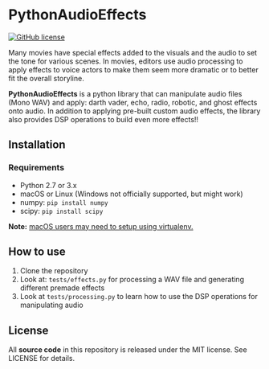 # PythonAudioEffects

[![GitHub license](https://img.shields.io/badge/license-MIT-blue.svg)](https://raw.githubusercontent.com/nextseto/PythonAudioEffects/master/LICENSE)

Many movies have special effects added to the visuals and the audio to set the tone for various scenes. In movies, editors use audio processing to apply effects to voice actors to make them seem more dramatic or to better fit the overall storyline. 

**PythonAudioEffects** is a python library that can manipulate audio files (Mono WAV) and apply: darth vader, echo, radio, robotic, and ghost effects onto audio. In addition to applying pre-built custom audio effects, the library also provides DSP operations to build even more effects!!

## Installation

### Requirements

  * Python 2.7 or 3.x
  * macOS or Linux (Windows not officially supported, but might work)
  * numpy: `pip install numpy`
  * scipy: `pip install scipy`

**Note:** [macOS users may need to setup using virtualenv.](https://gist.github.com/pandafulmanda/730a9355e088a9970b18275cb9eadef3)

## How to use

1. Clone the repository
2. Look at: `tests/effects.py` for processing a WAV file and generating different premade effects
3. Look at `tests/processing.py` to learn how to use the DSP operations for manipulating audio


## License

All **source code** in this repository is released under the MIT license. See LICENSE for details.

